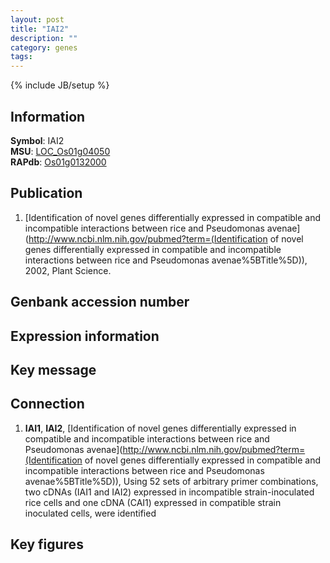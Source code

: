 ```yaml
---
layout: post
title: "IAI2"
description: ""
category: genes
tags: 
---
```

{% include JB/setup %}

## Information
__Symbol__: IAI2  
__MSU__: [LOC_Os01g04050](http://rice.plantbiology.msu.edu/cgi-bin/ORF_infopage.cgi?orf=LOC_Os01g04050)  
__RAPdb__: [Os01g0132000](http://rapdb.dna.affrc.go.jp/viewer/gbrowse_details/irgsp1?name=Os01g0132000)  

## Publication
1. [Identification of novel genes differentially expressed in compatible and incompatible interactions between rice and Pseudomonas avenae](http://www.ncbi.nlm.nih.gov/pubmed?term=(Identification of novel genes differentially expressed in compatible and incompatible interactions between rice and Pseudomonas avenae%5BTitle%5D)), 2002, Plant Science.

## Genbank accession number

## Expression information

## Key message

## Connection
1. __IAI1__, __IAI2__, [Identification of novel genes differentially expressed in compatible and incompatible interactions between rice and Pseudomonas avenae](http://www.ncbi.nlm.nih.gov/pubmed?term=(Identification of novel genes differentially expressed in compatible and incompatible interactions between rice and Pseudomonas avenae%5BTitle%5D)),  Using 52 sets of arbitrary primer combinations, two cDNAs (IAI1 and IAI2) expressed in incompatible strain-inoculated rice cells and one cDNA (CAI1) expressed in compatible strain inoculated cells, were identified

## Key figures


